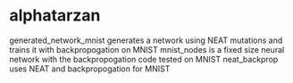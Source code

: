 # alphatarzan

generated_network_mnist generates a network using NEAT mutations and trains it with backpropogation on MNIST
mnist_nodes is a fixed size neural network with the backpropogation code tested on MNIST
neat_backprop uses NEAT and backpropogation for MNIST
